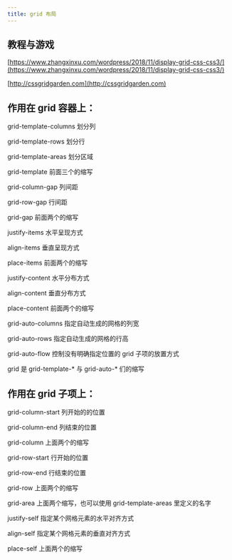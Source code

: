 ```yaml
---
title: grid 布局
---
```


## 教程与游戏

[https://www.zhangxinxu.com/wordpress/2018/11/display-grid-css-css3/](https://www.zhangxinxu.com/wordpress/2018/11/display-grid-css-css3/)

[http://cssgridgarden.com](http://cssgridgarden.com)

## 作用在 grid 容器上：

grid-template-columns 划分列

grid-template-rows 划分行

grid-template-areas 划分区域

grid-template 前面三个的缩写

grid-column-gap 列间距

grid-row-gap 行间距

grid-gap 前面两个的缩写

justify-items 水平呈现方式

align-items 垂直呈现方式

place-items 前面两个的缩写

justify-content 水平分布方式

align-content 垂直分布方式

place-content 前面两个的缩写

grid-auto-columns 指定自动生成的网格的列宽

grid-auto-rows 指定自动生成的网格的行高

grid-auto-flow 控制没有明确指定位置的 grid 子项的放置方式

grid 是 grid-template-* 与 grid-auto-* 们的缩写

## 作用在 grid 子项上：

grid-column-start 列开始的的位置

grid-column-end 列结束的位置

grid-column 上面两个的缩写

grid-row-start 行开始的位置

grid-row-end 行结束的位置

grid-row 上面两个的缩写

grid-area 上面两个缩写，也可以使用 grid-template-areas 里定义的名字

justify-self 指定某个网格元素的水平对齐方式

align-self 指定某个网格元素的垂直对齐方式

place-self 上面两个的缩写